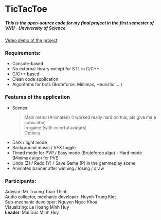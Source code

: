 # TicTacToe
##### This is the open-source code for my final project in the first semester of VNU - Unviversity of Science
[Video demo of the project](https://www.youtube.com/watch?v=AWQhYFxFUfI)

### Requirements:
- Console-based 
- No external library except for STL in C/C++
- C/C++ based
- Clean code application
- Algorithms for bots (Bruteforce, Minimax, Heuristic ....)

### Features of the application 
- Scenes:
  > Main menu (Animated) (I worked really hard on this, pls give me a subscribe)
  > <br>
  > In-game (with colorful avatars)
  > <br>
  > Options
- Dark / light mode
- Background music / VFX toggle
- Timed mode for PVP / Easy mode (Bruteforce algo) - Hard mode (Minimax algo) for PVE
- Undo (Z) / Redo (Y) / Save Game (P) in the gammeplay scene
- Animated banner after winning / losing / draw

### Participants:
Advisor: Mr Truong Toan Thinh
<br>
Audio collector, mechanic developer: Huynh Trung Kiet
<br>
Sub-mechanic developer: Nguyen Ngoc Khoa
<br>
Visualizing: Le Hoang Minh Huy
<br>
__Leader__: Mai Duc Minh Huy
